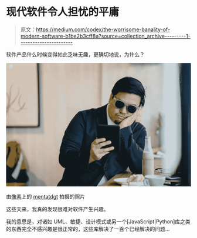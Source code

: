 # 现代软件令人担忧的平庸

> 原文：<https://medium.com/codex/the-worrisome-banality-of-modern-software-b1be2b3cff8a?source=collection_archive---------1----------------------->

软件产品什么时候变得如此乏味无趣，更确切地说，为什么？

![](img/fa88fa4295197da1548e110c251a2e01.png)

由[像素](https://www.pexels.com/photo/man-wearing-grey-sunglasses-holding-black-tablet-1507931/)上的 [mentatdgt](https://www.pexels.com/@mentatdgt-330508/) 拍摄的照片

这些天来，我真的发现很难对软件产生兴趣。

我的意思是，对诸如 UML、敏捷、设计模式或另一个[JavaScript|Python]库之类的东西完全不感兴趣是很正常的，这些库解决了一百个已经解决的问题…